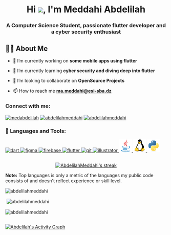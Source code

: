 <h1 align="center">Hi <img src="https://raw.githubusercontent.com/MartinHeinz/MartinHeinz/master/wave.gif" width="30px">, I'm Meddahi Abdelilah</h1>
<h3 align="center">A Computer Science Student, passionate flutter developer and a cyber security enthusiast</h3>

## 🙋‍♂️ About Me

- 🔭 I’m currently working on **some mobile apps using flutter**

- 🌱 I’m currently learning **cyber security and diving deep into flutter**

- 👯 I’m looking to collaborate on **OpenSource Projects**

- 📫 How to reach me **ma.meddahi@esi-sba.dz**

<h3 align="left">Connect with me:</h3>
<p align="left">
<a href="https://linkedin.com/in/medabdelilah" target="blank"><img align="center" src="https://raw.githubusercontent.com/rahuldkjain/github-profile-readme-generator/master/src/images/icons/Social/linked-in-alt.svg" alt="medabdelilah" height="30" width="40" /></a>
<a href="https://instagram.com/abdelilahmeddahi" target="blank"><img align="center" src="https://raw.githubusercontent.com/rahuldkjain/github-profile-readme-generator/master/src/images/icons/Social/instagram.svg" alt="abdelilahmeddahi" height="30" width="40" /></a>
<a href="https://www.leetcode.com/abdelilahmeddahi" target="blank"><img align="center" src="https://raw.githubusercontent.com/rahuldkjain/github-profile-readme-generator/master/src/images/icons/Social/leet-code.svg" alt="abdelilahmeddahi" height="30" width="40" /></a>
</p>

<h3 align="left">🚀 Languages and Tools:</h3>
<p align="left"> <a href="https://dart.dev" target="_blank" rel="noreferrer"> <img src="https://www.vectorlogo.zone/logos/dartlang/dartlang-icon.svg" alt="dart" width="40" height="40"/> </a> <a href="https://www.figma.com/" target="_blank" rel="noreferrer"> <img src="https://www.vectorlogo.zone/logos/figma/figma-icon.svg" alt="figma" width="40" height="40"/> </a> <a href="https://firebase.google.com/" target="_blank" rel="noreferrer"> <img src="https://www.vectorlogo.zone/logos/firebase/firebase-icon.svg" alt="firebase" width="40" height="40"/> </a> <a href="https://flutter.dev" target="_blank" rel="noreferrer"> <img src="https://www.vectorlogo.zone/logos/flutterio/flutterio-icon.svg" alt="flutter" width="40" height="40"/> </a> <a href="https://git-scm.com/" target="_blank" rel="noreferrer"> <img src="https://www.vectorlogo.zone/logos/git-scm/git-scm-icon.svg" alt="git" width="40" height="40"/> </a> <a href="https://www.adobe.com/in/products/illustrator.html" target="_blank" rel="noreferrer"> <img src="https://www.vectorlogo.zone/logos/adobe_illustrator/adobe_illustrator-icon.svg" alt="illustrator" width="40" height="40"/> </a> <a href="https://www.java.com" target="_blank" rel="noreferrer"> <img src="https://raw.githubusercontent.com/devicons/devicon/master/icons/java/java-original.svg" alt="java" width="40" height="40"/> </a> <a href="https://www.linux.org/" target="_blank" rel="noreferrer"> <img src="https://raw.githubusercontent.com/devicons/devicon/master/icons/linux/linux-original.svg" alt="linux" width="40" height="40"/> </a> <a href="https://www.python.org" target="_blank" rel="noreferrer"> <img src="https://raw.githubusercontent.com/devicons/devicon/master/icons/python/python-original.svg" alt="python" width="40" height="40"/> </a> </p>

##

<p align="center">
    <a href="https://github.com/AbdelilahMeddahi/github-readme-streak-stats">
        <img title="🔥 Get streak stats for your profile at git.io/streak-stats" alt="AbdelilahMeddahi's streak" src="https://github-readme-streak-stats.herokuapp.com/?user=AbdelilahMeddahi&theme=black-ice&hide_border=true&stroke=0000&background=060A0CD0"/>
    </a>
</p>

<b>Note:</b> Top languages is only a metric of the languages my public code consists of and doesn't reflect experience or skill level.
<p><img align="center" src="https://github-readme-stats.vercel.app/api/top-langs?username=abdelilahmeddahi&show_icons=true&locale=en&layout=compact" alt="abdelilahmeddahi" /></p>

<p>&nbsp;<img align="center" src="https://github-readme-stats.vercel.app/api?username=abdelilahmeddahi&show_icons=true&locale=en" alt="abdelilahmeddahi" /></p>

<p><img align="center" src="https://github-readme-streak-stats.herokuapp.com/?user=abdelilahmeddahi&" alt="abdelilahmeddahi" /></p>

##

<a href="https://github.com/AbdelilahMeddahi/github-readme-activity-graph"><img alt="Abdelilah's Activity Graph" src="https://activity-graph.herokuapp.com/graph?username=AbdelilahMeddahi&bg_color=0D1117&color=5BCDEC&line=5BCDEC&point=FFFFFF&hide_border=true" /></a>

<br/>
<br/>
